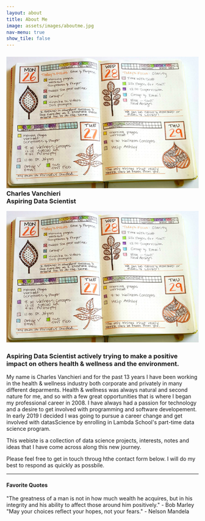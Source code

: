 ```yaml
---
layout: about
title: About Me
image: assets/images/aboutme.jpg
nav-menu: true
show_tile: false
---
```

<h3> 
<img style='horizontal-align:right style='vertical-align:top;' src="https://github.com/CVanchieri/DSPortfolio/blob/gh-pages/assets/images/aboutme.jpg?raw=true" alt="arrow" >  Charles Vanchieri <br> Aspiring Data Scientist
</h3>
 
![ProfilePic](https://github.com/CVanchieri/DSPortfolio/blob/gh-pages/assets/images/aboutme.jpg?raw=true?style=centerme)

### Aspiring Data Scientist actively trying to make a positive impact on others health & wellness and the environment.
 My name is Charles Vanchieri and for the past 13 years I have been working in the health & wellness industry both corporate and privately in many different deparments.  Health & wellness was always natural and second nature for me, and so with a few great opportunities that is where I began my professional career in 2008.  I have always had a passion for technology and a desire to get involved with programming and software developement. In early 2019 I decided I was going to pursue a career change and get involved with datasScience by enrolling in Lambda School's part-time data science program. 
 
This webiste is a collection of data science projects, interests, notes and ideas that I have come across along this new journey.

Please feel free to get in touch throug hthe contact form below.  I will do my best to respond as quickly as possbile.

---
#### Favorite Quotes 

"The greatness of a man is not in how much wealth he acquires, but in his integrity and his ability to affect those around him positively." - Bob Marley
"May your choices reflect your hopes, not your fears." - Nelson Mandela

